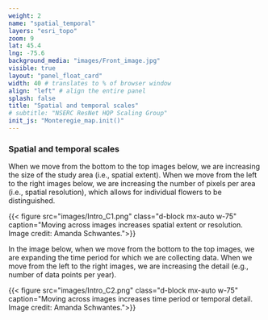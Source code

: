 ```yaml
---
weight: 2
name: "spatial_temporal"
layers: "esri_topo"
zoom: 9
lat: 45.4
lng: -75.6
background_media: "images/Front_image.jpg" 
visible: true
layout: "panel_float_card"
width: 40 # translates to % of browser window
align: "left" # align the entire panel
splash: false
title: "Spatial and temporal scales"
# subtitle: "NSERC ResNet HQP Scaling Group"
init_js: "Monteregie_map.init()"
---
```


### Spatial and temporal scales

When we move from the bottom to the top images below, we are increasing the size of the study area (i.e., spatial extent). When we move from the left to the right images below, we are increasing the number of pixels per area (i.e., spatial resolution), which allows for individual flowers to be distinguished.

{{< figure src="images/Intro_C1.png" class="d-block mx-auto w-75" caption="Moving across images increases spatial extent or resolution. Image credit: Amanda Schwantes.">}}
<!--- Justify middle, no text on sides -->

In the image below, when we move from the bottom to the top images, we are expanding the time period for which we are collecting data. When we move from the left to the right images, we are increasing the detail (e.g., number of data points per year).

{{< figure src="images/Intro_C2.png" class="d-block mx-auto w-75" caption="Moving across images increases time period or temporal detail. Image credit: Amanda Schwantes.">}}
<!--- Justify middle, no text on sides -->
